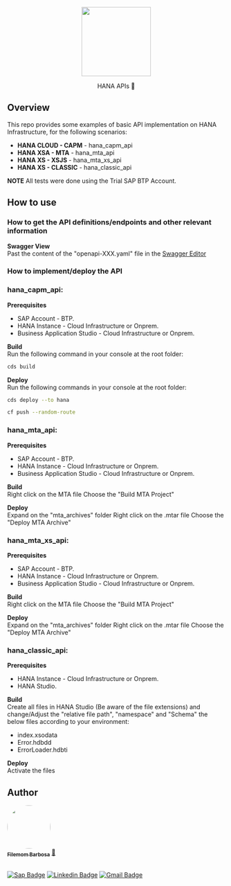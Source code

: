 <p align="center">
  <a href="#">
    <img src="https://cdn-icons-png.flaticon.com/512/627/627558.png" width="160" height="160" alt="" />
  </a>
</p>

<p align="center">HANA APIs 🚀</p>


## Overview
This repo provides some examples of basic API implementation on HANA Infrastructure, for the following scenarios:

- **HANA CLOUD - CAPM** - hana_capm_api
- **HANA XSA - MTA** - hana_mta_api
- **HANA XS - XSJS** - hana_mta_xs_api
- **HANA XS - CLASSIC** - hana_classic_api

**NOTE** All tests were done using the Trial SAP BTP Account.

## How to use

### How to get the API definitions/endpoints and other relevant information
**Swagger View**   
Past the content of the "openapi-XXX.yaml" file in the <a href="https://editor.swagger.io/#" target="_blank"> Swagger Editor </a>

### How to implement/deploy the API

### hana_capm_api:
**Prerequisites**
- SAP Account - BTP.
- HANA Instance - Cloud Infrastructure or Onprem.
- Business Application Studio - Cloud Infrastructure or Onprem.

**Build**  
Run the following command in your console at the root folder:
```bash
cds build 	
```
**Deploy**  
Run the following commands in your console at the root folder:
```bash
cds deploy --to hana
```

```bash
cf push --random-route
```

### hana_mta_api:
**Prerequisites**
- SAP Account - BTP.
- HANA Instance - Cloud Infrastructure or Onprem.
- Business Application Studio - Cloud Infrastructure or Onprem.

**Build**  
Right click on the MTA file
Choose the "Build MTA Project"

**Deploy**  
Expand on the "mta_archives" folder 
Right click on the .mtar file
Choose the "Deploy MTA Archive"

### hana_mta_xs_api:
**Prerequisites**
- SAP Account - BTP.
- HANA Instance - Cloud Infrastructure or Onprem.
- Business Application Studio - Cloud Infrastructure or Onprem.

**Build**  
Right click on the MTA file
Choose the "Build MTA Project"

**Deploy**  
Expand on the "mta_archives" folder 
Right click on the .mtar file
Choose the "Deploy MTA Archive"

### hana_classic_api:
**Prerequisites**
- HANA Instance - Cloud Infrastructure or Onprem.
- HANA Studio.

**Build**  
Create all files in HANA Studio (Be aware of the file extensions) and change/Adjust the "relative file path", "namespace" and "Schema" the below files according to your environment:  
- index.xsodata 
- Error.hdbdd
- ErrorLoader.hdbti

**Deploy**  
Activate the files

## Author

<a href="https://www.linkedin.com/in/filemomb/">
 <img style="border-radius: 50%;" src="https://avatars.services.sap.com/images/filemombarbosa.png" width="100px;" alt=""/>
 <br />
 <sub><b>Filemom Barbosa</b></sub></a> <a href="https://github.com/filemombarbosa title="Github">🚀</a>  <br /><br />

[![Sap Badge](https://img.shields.io/badge/-@filemombarbosa-1ca0f1?style=flat-square&labelColor=1ca0f1&logo=sap&logoColor=white&link=https://twitter.com/filemombarbosa)](https://people.sap.com/filemombarbosa) 
[![Linkedin Badge](https://img.shields.io/badge/-Filemom-blue?style=flat-square&logo=Linkedin&logoColor=white&link=https://www.linkedin.com/in/filemombarbosa/)](https://www.linkedin.com/in/filemomb/) 
[![Gmail Badge](https://img.shields.io/badge/-filemombarbosa@gmail.com-c14438?style=flat-square&logo=Gmail&logoColor=white&link=mailto:filemombarbosa@gmail.com)](mailto:filemombarbosa@gmail.com)